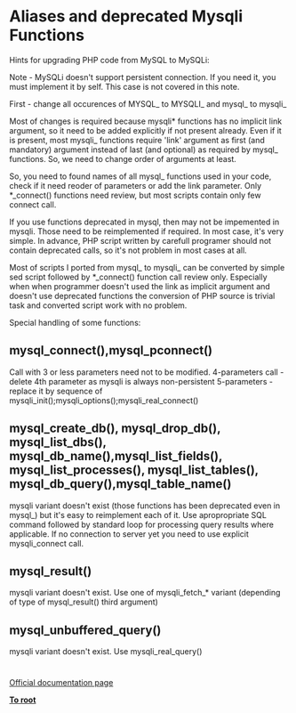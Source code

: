 # Aliases and deprecated Mysqli Functions





Hints for upgrading PHP code from MySQL to MySQLi:

Note - MySQLi doesn&apos;t support persistent connection. If you need it, you must implement it by self. This case is not covered in this note.

First - change all occurences of MYSQL_ to MYSQLI_ and mysql_ to mysqli_

Most of changes is required because mysqli* functions has no implicit link argument, so it need to be added explicitly if not present already. Even if it is present, most mysqli_ functions require &apos;link&apos; argument as first (and mandatory) argument instead of last (and optional) as required by mysql_ functions. So, we need to change order of arguments at least.

So, you need to found names of all mysql_ functions used in your code, check if it need reoder of parameters or add the link parameter. Only *_connect() functions need review, but most scripts contain only few connect call.

If you use functions deprecated in mysql, then may not be impemented in mysqli. Those need to be reimplemented if required. In most case, it&apos;s very simple. In advance, PHP script written by carefull programer should not contain deprecated calls, so it&apos;s not problem in most cases at all.

Most of scripts I ported from mysql_ to mysqli_ can be converted by simple sed script followed by *_connect() function call review only. Especially when when programmer doesn&apos;t used the link as implicit argument and doesn&apos;t use deprecated functions the conversion of PHP source is trivial task and converted script work with no problem.

Special handling of some functions:

mysql_connect(),mysql_pconnect()
-----------------------------------------
Call with 3 or less parameters need not to be modified.
4-parameters call - delete 4th parameter as mysqli is always non-persistent
5-parameters - replace it by sequence of mysqli_init();mysqli_options();mysqli_real_connect()

mysql_create_db(), mysql_drop_db(), mysql_list_dbs(), mysql_db_name(),mysql_list_fields(), mysql_list_processes(), mysql_list_tables(), mysql_db_query(),mysql_table_name()
------------------------------------------
mysqli variant doesn&apos;t exist (those functions has been deprecated even in mysql_) but it&apos;s easy to reimplement each of it. Use apropropriate SQL command followed by standard loop for processing query results where applicable. If no connection to server yet you need to use explicit mysqli_connect call.

mysql_result()
-----------------
mysqli variant doesn&apos;t exist. Use one of mysqli_fetch_* variant (depending of type of mysql_result() third argument)

mysql_unbuffered_query()
-----------------
mysqli variant doesn&apos;t exist. Use mysqli_real_query()

  

#

[Official documentation page](https://www.php.net/manual/en/ref.mysqli.php)

**[To root](/README.md)**